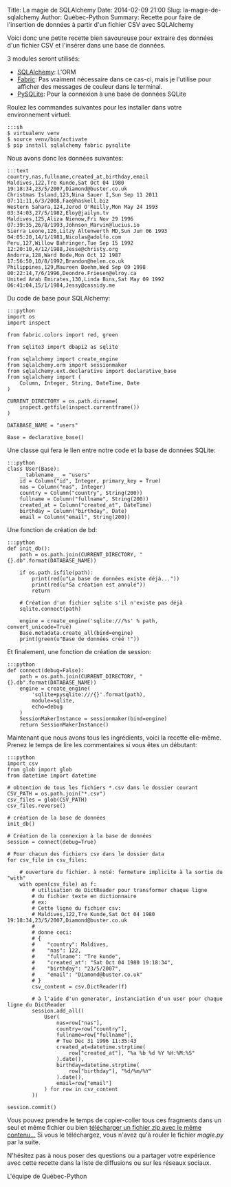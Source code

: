Title: La magie de SQLAlchemy
Date: 2014-02-09 21:00
Slug: la-magie-de-sqlalchemy
Author: Québec-Python
Summary: Recette pour faire de l'insertion de données à partir d'un fichier CSV avec SQLAlchemy

Voici donc une petite recette bien savoureuse pour extraire des données d'un fichier CSV et l'insérer dans une base de données.

3 modules seront utilisés:

* [SQLAlchemy](http://www.sqlalchemy.org/): L'ORM
* [Fabric](http://fabric.readthedocs.org/en/1.8/): Pas vraiment nécessaire dans ce cas-ci, mais je l'utilise pour afficher des messages de couleur dans le terminal.
* [PySQLite](https://pypi.python.org/pypi/pysqlite): Pour la connexion à une base de données SQLite

Roulez les commandes suivantes pour les installer dans votre environnement virtuel:

    :::sh
    $ virtualenv venv
    $ source venv/bin/activate
    $ pip install sqlalchemy fabric pysqlite

Nous avons donc les données suivantes:

    :::text
    country,nas,fullname,created_at,birthday,email
    Maldives,122,Tre Kunde,Sat Oct 04 1980 19:18:34,23/5/2007,Diamond@buster.co.uk
    Christmas Island,123,Nina Sauer I,Sun Sep 11 2011 07:11:11,6/3/2008,Fae@haskell.biz
    Western Sahara,124,Jerod O'Reilly,Mon May 24 1993 03:34:03,27/5/1982,Eloy@jailyn.tv
    Maldives,125,Aliza Nienow,Fri Nov 29 1996 07:39:35,26/8/1993,Johnson_Marvin@lucius.io
    Sierra Leone,126,Litzy Altenwerth MD,Sun Jun 06 1993 04:05:20,14/1/1981,Nicolas@adolfo.com
    Peru,127,Willow Bahringer,Tue Sep 15 1992 12:20:10,4/12/1988,Jesse@christy.org
    Andorra,128,Ward Bode,Mon Oct 12 1987 17:56:50,10/8/1992,Brandon@helen.co.uk
    Philippines,129,Maureen Boehm,Wed Sep 09 1998 00:22:14,7/6/1996,Deondre.Friesen@elroy.ca
    United Arab Emirates,130,Linda Bins,Sat May 09 1992 06:41:04,15/1/1984,Jessy@cassidy.me

Du code de base pour SQLAlchemy:

    :::python
    import os
    import inspect

    from fabric.colors import red, green

    from sqlite3 import dbapi2 as sqlite

    from sqlalchemy import create_engine
    from sqlalchemy.orm import sessionmaker
    from sqlalchemy.ext.declarative import declarative_base
    from sqlalchemy import (
        Column, Integer, String, DateTime, Date
    )

    CURRENT_DIRECTORY = os.path.dirname(
        inspect.getfile(inspect.currentframe())
    )

    DATABASE_NAME = "users"

    Base = declarative_base()

Une classe qui fera le lien entre notre code et la base de données SQLite:

    :::python
    class User(Base):
        __tablename__ = "users"
        id = Column("id", Integer, primary_key = True)
        nas = Column("nas", Integer)
        country = Column("country", String(200))
        fullname = Column("fullname", String(200))
        created_at = Column("created_at", DateTime)
        birthday = Column("birthday", Date)
        email = Column("email", String(200))

Une fonction de création de bd:

    :::python
    def init_db():
        path = os.path.join(CURRENT_DIRECTORY, "{}.db".format(DATABASE_NAME))

        if os.path.isfile(path):
            print(red(u"La base de données existe déjà..."))
            print(red(u"Sa création est annulé"))
            return

        # Création d'un fichier sqlite s'il n'existe pas déjà
        sqlite.connect(path)

        engine = create_engine('sqlite:///%s' % path, convert_unicode=True)
        Base.metadata.create_all(bind=engine)
        print(green(u"Base de données créé !"))

Et finalement, une fonction de création de session:

    :::python
    def connect(debug=False):
        path = os.path.join(CURRENT_DIRECTORY, "{}.db".format(DATABASE_NAME))
        engine = create_engine(
            'sqlite+pysqlite:///{}'.format(path),
            module=sqlite,
            echo=debug
        )
        SessionMakerInstance = sessionmaker(bind=engine)
        return SessionMakerInstance()

Maintenant que nous avons tous les ingrédients, voici la recette elle-même. Prenez le temps de lire les commentaires si vous êtes un débutant:

    :::python
    import csv
    from glob import glob
    from datetime import datetime

    # obtention de tous les fichiers *.csv dans le dossier courant
    CSV_PATH = os.path.join("*.csv")
    csv_files = glob(CSV_PATH)
    csv_files.reverse()

    # création de la base de données
    init_db()

    # Création de la connexion à la base de données
    session = connect(debug=True)

    # Pour chacun des fichiers csv dans le dossier data
    for csv_file in csv_files:

        # ouverture du fichier. à noté: fermeture implicite à la sortie du "with"
        with open(csv_file) as f:
            # utilisation de DictReader pour transformer chaque ligne
            # du fichier texte en dictionnaire
            # ex:
            # Cette ligne du fichier csv:
            # Maldives,122,Tre Kunde,Sat Oct 04 1980 19:18:34,23/5/2007,Diamond@buster.co.uk
            #
            # donne ceci:
            # {
            #    "country": Maldives,
            #    "nas": 122,
            #    "fullname": "Tre kunde",
            #    "created_at": "Sat Oct 04 1980 19:18:34",
            #    "birthday": "23/5/2007",
            #    "email": "Diamond@buster.co.uk"
            # }
            csv_content = csv.DictReader(f)

            # à l'aide d'un generator, instanciation d'un user pour chaque ligne du DictReader
            session.add_all((
                User(
                    nas=row["nas"],
                    country=row["country"],
                    fullname=row["fullname"],
                    # Tue Dec 31 1996 11:35:43
                    created_at=datetime.strptime(
                        row["created_at"], "%a %b %d %Y %H:%M:%S"
                    ).date(),
                    birthday=datetime.strptime(
                        row["birthday"], "%d/%m/%Y"
                    ).date(),
                    email=row["email"]
                ) for row in csv_content
            ))

    session.commit()

Vous pouvez prendre le temps de copier-coller tous ces fragments dans un seul et même fichier ou bien [télécharger un fichier zip avec le même contenu...](https://gist.github.com/bchhun/8909903/download) Si vous le téléchargez, vous n'avez qu'à rouler le fichier *magie.py* par la suite.

N'hésitez pas à nous poser des questions ou a partager votre expérience avec cette recette dans la liste de diffusions ou sur les réseaux sociaux.

L'équipe de Québec-Python
